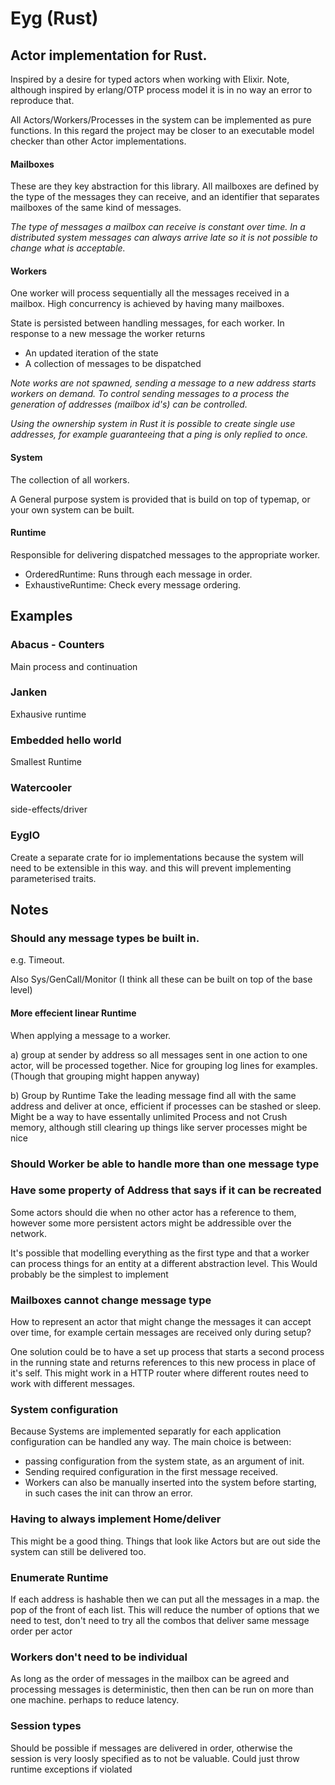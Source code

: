 # Eyg (Rust)

## Actor implementation for Rust.

Inspired by a desire for typed actors when working with Elixir.
Note, although inspired by erlang/OTP process model it is in no way an error to reproduce that.

All Actors/Workers/Processes in the system can be implemented as pure functions.
In this regard the project may be closer to an executable model checker than other Actor implementations.

#### Mailboxes

These are they key abstraction for this library.
All mailboxes are defined by the type of the messages they can receive,
and an identifier that separates mailboxes of the same kind of messages.

*The type of messages a mailbox can receive is constant over time.
In a distributed system messages can always arrive late so it is not possible to change what is acceptable.*

#### Workers

One worker will process sequentially all the messages received in a mailbox.
High concurrency is achieved by having many mailboxes.

State is persisted between handling messages, for each worker.
In response to a new message the worker returns

- An updated iteration of the state
- A collection of messages to be dispatched

*Note works are not spawned, sending a message to a new address starts workers on demand.
To control sending messages to a process the generation of addresses (mailbox id's) can be controlled.*

*Using the ownership system in Rust it is possible to create single use addresses,
for example guaranteeing that a ping is only replied to once.*

#### System

The collection of all workers.

A General purpose system is provided that is build on top of typemap, or your own system can be built.

#### Runtime

Responsible for delivering dispatched messages to the appropriate worker.

- OrderedRuntime: Runs through each message in order.
- ExhaustiveRuntime: Check every message ordering.

<!-- Janken Exhausive option -->

## Examples

### Abacus - Counters

Main process and continuation

### Janken

Exhausive runtime

### Embedded hello world

Smallest Runtime

### Watercooler

side-effects/driver

### EygIO

Create a separate crate for io implementations because the system will need to be extensible in this way. and this will prevent implementing parameterised traits.

## Notes

### Should any message types be built in.

e.g. Timeout.

Also Sys/GenCall/Monitor (I think all these can be built on top of the base level)

#### More effecient linear Runtime

When applying a message to a worker.

a) group at sender by address so all messages sent in one action to one actor, will be processed together. Nice for grouping log lines for examples.
(Though that grouping might happen anyway)

b) Group by Runtime
Take the leading message find all with the same address and deliver at once,
efficient if processes can be stashed or sleep. Might be a way to have essentally unlimited Process and not Crush memory, although still clearing up things like server processes might be nice

### Should Worker be able to handle more than one message type

### Have some property of Address that says if it can be recreated

Some actors should die when no other actor has a reference to them,
however some more persistent actors might be addressible over the network.

It's possible that modelling everything as the first type and that a worker can process things for an entity at a different abstraction level.
This Would probably be the simplest to implement

### Mailboxes cannot change message type

How to represent an actor that might change the messages it can accept over time,
for example certain messages are received only during setup?

One solution could be to have a set up process that starts a second process in the running state
and returns references to this new process in place of it's self.
This might work in a HTTP router where different routes need to work with different messages.

### System configuration

Because Systems are implemented separatly for each application configuration can be handled any way.
The main choice is between:

- passing configuration from the system state, as an argument of init.
- Sending required configuration in the first message received.
- Workers can also be manually inserted into the system before starting,
  in such cases the init can throw an error.

### Having to always implement Home/deliver

This might be a good thing.
Things that look like Actors but are out side the system can still be delivered too.

### Enumerate Runtime

If each address is hashable then we can put all the messages in a map.
the pop of the front of each list.
This will reduce the number of options that we need to test, don't need to try all the combos that deliver same message order per actor

### Workers don't need to be individual

As long as the order of messages in the mailbox can be agreed and processing messages is deterministic,
then then can be run on more than one machine. perhaps to reduce latency.

### Session types

Should be possible if messages are delivered in order, otherwise the session is very loosly specified as to not be valuable.
Could just throw runtime exceptions if violated
